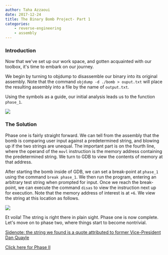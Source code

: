 ```yaml
---
author: Taha Azzaoui
date: 2017-12-24
title: The Binary Bomb Project- Part 1 
categories:
    - reverse-engineering
    - assembly
---
```


### Introduction

Now that we've set up our work space, and gotten acquainted with our
toolbox, it's time to embark on our journey.

We begin by turning to objdump to disassemble our binary into its
original assembly. Note that the command `objdump -d ./bomb > ouput.txt`
will place the resulting assembly into a file by the name of
`output.txt`.

Using the symbols as a guide, our initial analysis leads us to the
function `phase_1`.

![](/images/binary1_1.png)

### The Solution 

Phase one is fairly straight forward. We can tell from the assembly that
the bomb is comparing user input against a predetermined string, and
blowing up if the two strings are unequal. The important part is on the
fourth line, where the operand of the `movl` instruction is the memory
address containing the predetermined string. We turn to GDB to view the
contents of memory at that address.

After starting the bomb inside of GDB, we can set a break-point at
`phase_1` using the command `break phase_1`. We then run the program,
entering an arbitrary test string when prompted for input. Once we reach
the break-point, we can execute the command `disas` to view the
instruction next up for execution. Note that the memory address of
interest is at `+6`. We view the string at this location as follows.

![](/images/binary1_2.png)

Et voila! The string is right there in plain sight. Phase one is now
complete. Let's move on to phase two, where things start to become
nontrivial.

[Sidenote: the string we found is a quote attributed to former
Vice-President Dan Quayle](http://www.phrases.org.uk/meanings/397100.html)

[Click here for Phase II](https://azzaoui.org/blog/binary_bomb_2.html)
